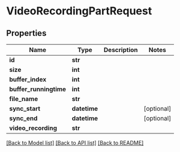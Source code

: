 # VideoRecordingPartRequest


## Properties
Name | Type | Description | Notes
------------ | ------------- | ------------- | -------------
**id** | **str** |  | 
**size** | **int** |  | 
**buffer_index** | **int** |  | 
**buffer_runningtime** | **int** |  | 
**file_name** | **str** |  | 
**sync_start** | **datetime** |  | [optional] 
**sync_end** | **datetime** |  | [optional] 
**video_recording** | **str** |  | 

[[Back to Model list]](../README.md#documentation-for-models) [[Back to API list]](../README.md#documentation-for-api-endpoints) [[Back to README]](../README.md)


